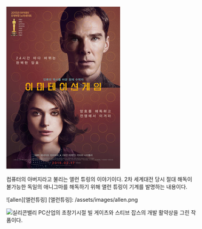 ![allen](/assets/images/allen.png)

컴퓨터의 아버지라고 불리는 앨런 튜링의 이야기이다. 2차 세계대전 당시 절대 해독이 불가능한 독일의 애니그마를 해독하기 위해 앨런 튜링이 기계를 발명하는 내용이다.

![allen][앨런튜링]
[앨런튜링]: /assets/images/allen.png

![실리콘밸리](/assets/images/실리콘밸리.png)
PC산업의 초창기시절 빌 게이츠와 스티브 잡스의 개발 활약상을 그린 작품이다.
